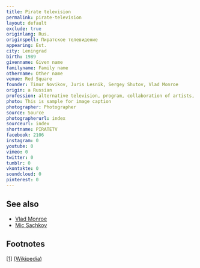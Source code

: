 ```yaml
---
title: Pirate television
permalink: pirate-television
layout: default
exclude: true
originlang: Rus.
originspell: Пиратское телевидение
appearing: Est.
city: Leningrad
birth: 1989
givenname: Given name
familyname: Family name
othername: Other name
venue: Red Square
founder: Timur Novikov, Juris Lesnik, Sergey Shutov, Vlad Monroe
origin: a Russian
profession: alternative television, program, collaboration of artists, art movement founded in 1989 in Leningrad by Timur Novikov, Juris Lesnik, Sergey Shutov, Vlad Monroe
photo: This is sample for image caption
photographer: Photographer
source: Source
photographerurl: index
sourceurl: index
shortname: PIRATETV
facebook: 2106
instagram: 0
youtube: 0
vimeo: 0
twitter: 0
tumblr: 0
vkontakte: 0
soundcloud: 0
pinterest: 0
---
```


## See also

+ [Vlad Monroe](index)
+ [Mic Sachkov](index)

## Footnotes

[[1]](#a1) <span id="f1"></span> [(Wikipedia)](index)
